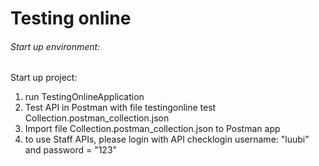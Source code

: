 # Testing online 
###### Start up environment:
Start up project:
 1. run TestingOnlineApplication
 2. Test API in Postman with file testingonline test Collection.postman_collection.json
 3. Import file Collection.postman_collection.json to Postman app
 4. to use Staff APIs, please login with API checklogin username: "luubi" and password = "123"
